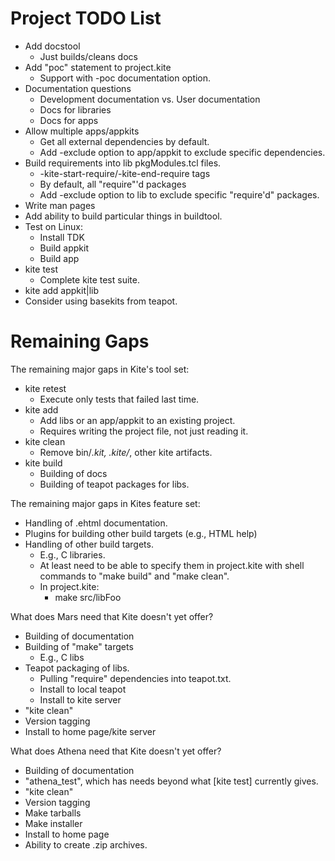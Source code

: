 # Project TODO List

* Add docstool
  * Just builds/cleans docs
* Add "poc" statement to project.kite
  * Support with -poc documentation option.
* Documentation questions
  * Development documentation vs. User documentation
  * Docs for libraries
  * Docs for apps
* Allow multiple apps/appkits
  * Get all external dependencies by default.
  * Add -exclude option to app/appkit to exclude specific dependencies.
* Build requirements into lib pkgModules.tcl files.
  * -kite-start-require/-kite-end-require tags
  * By default, all "require"'d packages
  * Add -exclude option to lib to exclude specific "require'd" packages.
* Write man pages
* Add ability to build particular things in buildtool.
* Test on Linux:
  * Install TDK
  * Build appkit
  * Build app
* kite test
  * Complete kite test suite.
* kite add appkit|lib
* Consider using basekits from teapot.

# Remaining Gaps #

The remaining major gaps in Kite's tool set:

* kite retest
  * Execute only tests that failed last time.
* kite add
  * Add libs or an app/appkit to an existing project.
  * Requires writing the project file, not just reading it.
* kite clean
  * Remove bin/*.kit, .kite/*, other kite artifacts.
* kite build
  * Building of docs
  * Building of teapot packages for libs.

The remaining major gaps in Kites feature set:

* Handling of .ehtml documentation.
* Plugins for building other build targets (e.g., HTML help)
* Handling of other build targets.
  * E.g., C libraries.
  * At least need to be able to specify them in project.kite 
    with shell commands to "make build" and "make clean".
  * In project.kite:
    * make src/libFoo

What does Mars need that Kite doesn't yet offer?

* Building of documentation
* Building of "make" targets
  * E.g., C libs
* Teapot packaging of libs.
  * Pulling "require" dependencies into teapot.txt.
  * Install to local teapot
  * Install to kite server
* "kite clean"
* Version tagging
* Install to home page/kite server


What does Athena need that Kite doesn't yet offer?

* Building of documentation
* "athena_test", which has needs beyond what [kite test] currently gives.
* "kite clean"
* Version tagging
* Make tarballs
* Make installer
* Install to home page
* Ability to create .zip archives.

